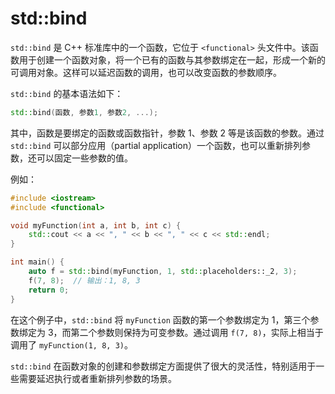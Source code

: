 # std::bind

`std::bind` 是 C++ 标准库中的一个函数，它位于 `<functional>` 头文件中。该函数用于创建一个函数对象，将一个已有的函数与其参数绑定在一起，形成一个新的可调用对象。这样可以延迟函数的调用，也可以改变函数的参数顺序。

`std::bind` 的基本语法如下：

```cpp
std::bind(函数, 参数1, 参数2, ...);
```

其中，函数是要绑定的函数或函数指针，参数 1、参数 2 等是该函数的参数。通过 `std::bind` 可以部分应用（partial application）一个函数，也可以重新排列参数，还可以固定一些参数的值。

例如：

```cpp
#include <iostream>
#include <functional>

void myFunction(int a, int b, int c) {
    std::cout << a << ", " << b << ", " << c << std::endl;
}

int main() {
    auto f = std::bind(myFunction, 1, std::placeholders::_2, 3);
    f(7, 8);  // 输出：1, 8, 3
    return 0;
}
```

在这个例子中，`std::bind` 将 `myFunction` 函数的第一个参数绑定为 1，第三个参数绑定为 3，而第二个参数则保持为可变参数。通过调用 `f(7, 8)`，实际上相当于调用了 `myFunction(1, 8, 3)`。

`std::bind` 在函数对象的创建和参数绑定方面提供了很大的灵活性，特别适用于一些需要延迟执行或者重新排列参数的场景。
